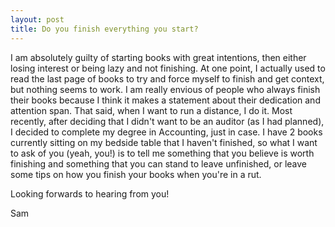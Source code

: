 ```yaml
---
layout: post
title: Do you finish everything you start?
---
```


I am absolutely guilty of starting books with great intentions, then either losing interest or being lazy and not finishing. At one point, I actually used to read the last page of books to try and force myself to finish and get context, but nothing seems to work. I am really envious of people who always finish their books because I think it makes a statement about their dedication and attention span. That said, when I want to run a distance, I do it. Most recently, after deciding that I didn't want to be an auditor (as I had planned), I decided to complete my degree in Accounting, just in case. I have 2 books currently sitting on my bedside table that I haven't finished, so what I want to ask of you (yeah, you!) is to tell me something that you believe is worth finishing and something that you can stand to leave unfinished, or leave some tips on how you finish your books when you're in a rut.

Looking forwards to hearing from you!

Sam